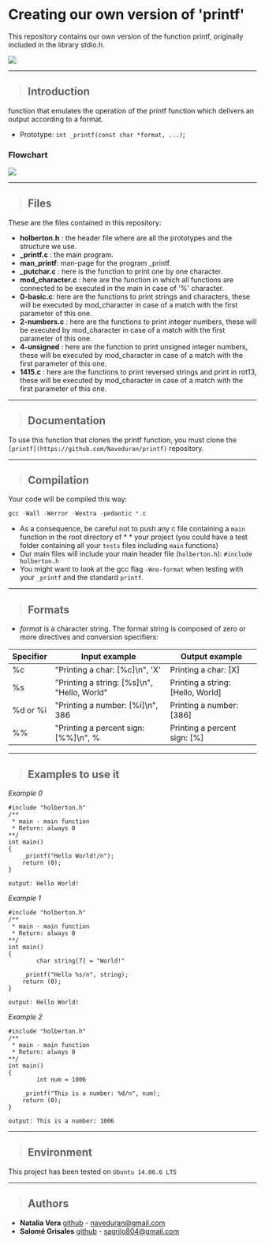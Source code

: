 # Creating our own version of 'printf'

This repository contains our own version of the function printf, originally included in the library stdio.h.

![](https://camo.githubusercontent.com/7ae24cd7299112d0306349df5f4cd38c3f1c8db4ce4db21513c1009334c0cab2/68747470733a2f2f696d672e64657672616e742e636f6d2f64657672616e742f72616e742f725f323336383635345f316b574a782e6a7067)

---
> ## Introduction
function that emulates the operation of the printf function which delivers an output according to a format.
* Prototype: `int _printf(const char *format, ...)`;

### Flowchart

![](https://pbs.twimg.com/media/Ewq0PXyWEAIp3Z8?format=jpg&name=small)

---
>## Files
These are the files contained in this repository:
- **holberton.h** : the header file where are all the prototypes and the structure we use.
- **_printf.c** : the main program.
- **man_printf**: man-page for the program _printf.
- **_putchar.c** : here is the function to print one by one character.
- **mod_character.c** : here are the function in which all functions are connected to be executed in the main in case of '%' character.
- **0-basic.c**: here are the functions to print strings and characters, these will be executed by mod_character in case of a match with the first parameter of this one.
- **2-numbers.c** : here are the functions to print integer numbers, these will be executed by mod_character in case of a match with the first parameter of this one.
- **4-unsigned** : here are the function to print unsigned integer numbers, these will be executed by mod_character in case of a match with the first parameter of this one.
- **1415.c** : here are the functions to print reversed strings and print in rot13, these will be executed by mod_character in case of a match with the first parameter of this one.

---
> ## Documentation

To use this function that clones the printf function, you must clone the `[printf](https://github.com/Naveduran/printf)` repository.

---
> ## Compilation

Your code will be compiled this way:
```c
gcc -Wall -Werror -Wextra -pedantic *.c
````
* As a consequence, be careful not to push any c file containing a `main` function in the root directory of * * your project (you could have a test folder containing all your `tests` files including `main` functions)
* Our main files will include your main header file (`holberton.h`): `#include holberton.h`
* You might want to look at the gcc flag `-Wno-format` when testing with your `_printf` and the standard `printf`.

---
> ## Formats

* *format* is a character string. The format string is composed of zero or more directives and conversion specifiers:

Specifier | Input example | Output example
| --- | --- | --- |
%c | "Printing a char: [%c]\n", 'X' | Printing a char: [X]
%s | "Printing a string: [%s]\n", "Hello, World" | Printing a string: [Hello, World]
%d or %i | "Printing a number: [%i]\n", 386 | Printing a number: [386]
%% | "Printing a percent sign: [%%]\n", % | Printing a percent sign: [%]

---
> ## Examples to use it

*Example 0*

    #include "holberton.h"
    /**
     * main - main function
     * Return: always 0
    **/
    int main()
    {
        _printf("Hello World!/n");
        return (0);
    }

    output: Hello World!
*Example 1*

    #include "holberton.h"
    /**
     * main - main function
     * Return: always 0
    **/
    int main()
    {
            char string[7] = "World!"

        _printf("Hello %s/n", string);
        return (0);
    }

    output: Hello World!
   *Example 2*


    #include "holberton.h"
    /**
     * main - main function
     * Return: always 0
    **/
    int main()
    {
            int num = 1006

        _printf("This is a number: %d/n", num);
        return (0);
    }

    output: This is a number: 1006

---

>## Environment
 This project has been tested on `Ubuntu 14.06.6 LTS`

---

>## Authors

* **Natalia Vera** [github](https://github.com/Naveduran) - naveduran@gmail.com
* **Salomé Grisales** [github](https://github.com/aike-s) - sagrilo804@gmail.com
